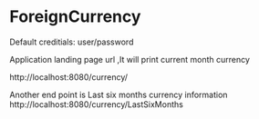 # ForeignCurrency

Default creditials:
user/password

Application landing page url ,It will print current month currency

http://localhost:8080/currency/

Another end point is Last six months currency information 
http://localhost:8080/currency/LastSixMonths


